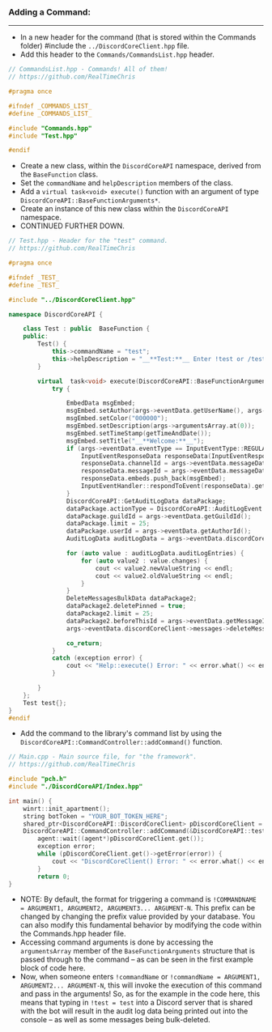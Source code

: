 ### **Adding a Command:**
---
- In a new header for the command (that is stored within the Commands folder) #include the `../DiscordCoreClient.hpp` file.
- Add this header to the `Commands/CommandsList.hpp` header.
```cpp
// CommandsList.hpp - Commands! All of them!
// https://github.com/RealTimeChris

#pragma once

#ifndef _COMMANDS_LIST_
#define _COMMANDS_LIST_

#include "Commands.hpp"
#include "Test.hpp"

#endif
```
- Create a new class, within the `DiscordCoreAPI` namespace, derived from the `BaseFunction` class.
- Set the `commandName` and `helpDescription` members of the class.
- Add a `virtual task<void> execute()` function with an argument of type `DiscordCoreAPI::BaseFunctionArguments*`.
- Create an instance of this new class within the `DiscordCoreAPI` namespace.
- CONTINUED FURTHER DOWN.

```cpp
// Test.hpp - Header for the "test" command.
// https://github.com/RealTimeChris

#pragma once

#ifndef _TEST_
#define _TEST_

#include "../DiscordCoreClient.hpp"

namespace DiscordCoreAPI {

	class Test : public  BaseFunction {
	public:
		Test() {
			this->commandName = "test";
			this->helpDescription = "__**Test:**__ Enter !test or /test to run this command!";
		}

		virtual  task<void> execute(DiscordCoreAPI::BaseFunctionArguments* args) {
			try {

				EmbedData msgEmbed;
				msgEmbed.setAuthor(args->eventData.getUserName(), args->eventData.getAvatarURL());
				msgEmbed.setColor("000000");
				msgEmbed.setDescription(args->argumentsArray.at(0));
				msgEmbed.setTimeStamp(getTimeAndDate());
				msgEmbed.setTitle("__**Welcome:**__");
				if (args->eventData.eventType == InputEventType::REGULAR_MESSAGE) {
					InputEventResponseData responseData(InputEventResponseType::REGULAR_MESSAGE_RESPONSE);
					responseData.channelId = args->eventData.messageData.channelId;
					responseData.messageId = args->eventData.messageData.id;
					responseData.embeds.push_back(msgEmbed);
					InputEventHandler::respondToEvent(responseData).get();
				}
				DiscordCoreAPI::GetAuditLogData dataPackage;
				dataPackage.actionType = DiscordCoreAPI::AuditLogEvent::ROLE_UPDATE;
				dataPackage.guildId = args->eventData.getGuildId();
				dataPackage.limit = 25;
				dataPackage.userId = args->eventData.getAuthorId();
				AuditLogData auditLogData = args->eventData.discordCoreClient->guilds->getAuditLogDataAsync(dataPackage).get();

				for (auto value : auditLogData.auditLogEntries) {
					for (auto value2 : value.changes) {
						cout << value2.newValueString << endl;
						cout << value2.oldValueString << endl;
					}
				}
				DeleteMessagesBulkData dataPackage2;
				dataPackage2.deletePinned = true;
				dataPackage2.limit = 25;
				dataPackage2.beforeThisId = args->eventData.getMessageId();
				args->eventData.discordCoreClient->messages->deleteMessasgeBulkAsync(dataPackage2).get();

				co_return;
			}
			catch (exception error) {
				cout << "Help::execute() Error: " << error.what() << endl << endl;
			}

		}
	};
	Test test{};
}
#endif
```
- Add the command to the library's command list by using the `DiscordCoreAPI::CommandController::addCommand()` function.

```cpp
// Main.cpp - Main source file, for "the framework".
// https://github.com/RealTimeChris

#include "pch.h"
#include "./DiscordCoreAPI/Index.hpp"

int main() {
	winrt::init_apartment();
	string botToken = "YOUR_BOT_TOKEN_HERE";
	shared_ptr<DiscordCoreAPI::DiscordCoreClient> pDiscordCoreClient = DiscordCoreAPI::DiscordCoreClient::finalSetup(botToken);
   	DiscordCoreAPI::CommandController::addCommand(&DiscordCoreAPI::test, DiscordCoreAPI::test.commandName);
    	agent::wait((agent*)pDiscordCoreClient.get());
    	exception error;
    	while (pDiscordCoreClient.get()->getError(error)) {
	        cout << "DiscordCoreClient() Error: " << error.what() << endl << endl;
    	}
    	return 0;
}
```
- NOTE: By default, the format for triggering a command is `!COMMANDNAME = ARGUMENT1, ARGUMENT2, ARGUMENT3... ARGUMENT-N`. This prefix can be changed by changing the prefix value provided by your database. You can also modify this fundamental behavior by modifying the code within the Commands.hpp header file.
- Accessing command arguments is done by accessing the `argumentsArray` member of the `BaseFunctionArguments` structure that is passed through to the command – as can be seen in the first example block of code here.
- Now, when someone enters `!commandName` or `!commandName = ARGUMENT1, ARGUMENT2... ARGUMENT-N`, this will invoke the execution of this command and pass in the arguments! So, as for the example in the code here, this means that typing in `!test = test` into a Discord server that is shared with the bot will result in the audit log data being printed out into the console – as well as some messages being bulk-deleted.
